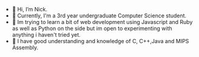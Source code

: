 - 👋 Hi, I’m Nick.
- 👀 Currently, I'm a 3rd year undergraduate Computer Science student.
- 🌱 Im trying to learn a bit of web development using Javascript and Ruby as well as Python on the side but im open to experimenting with anything i haven't tried yet.
- 👾 I have good understanding and knowledge of C, C++,Java and MIPS Assembly. 
